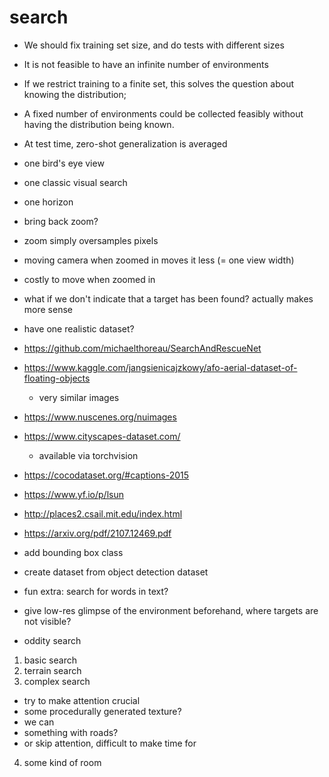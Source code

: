 # search

- We should fix training set size, and do tests with different sizes
- It is not feasible to have an infinite number of environments
- If we restrict training to a finite set, this solves the question about knowing the distribution;
- A fixed number of environments could be collected feasibly without having the distribution being known.
- At test time, zero-shot generalization is averaged

- one bird's eye view
- one classic visual search
- one horizon

- bring back zoom?
- zoom simply oversamples pixels
- moving camera when zoomed in moves it less (= one view width)
- costly to move when zoomed in


- what if we don't indicate that a target has been found? actually makes more sense

- have one realistic dataset?
- https://github.com/michaelthoreau/SearchAndRescueNet
- https://www.kaggle.com/jangsienicajzkowy/afo-aerial-dataset-of-floating-objects
  - very similar images



- https://www.nuscenes.org/nuimages
- https://www.cityscapes-dataset.com/
  - available via torchvision
- https://cocodataset.org/#captions-2015
- https://www.yf.io/p/lsun
- http://places2.csail.mit.edu/index.html

- https://arxiv.org/pdf/2107.12469.pdf

- add bounding box class
- create dataset from object detection dataset
- fun extra: search for words in text?
- give low-res glimpse of the environment beforehand, where targets are not visible?

- oddity search

1. basic search
2. terrain search
3. complex search
  - try to make attention crucial
  - some procedurally generated texture?
  - we can
  - something with roads?
  - or skip attention, difficult to make time for

4. some kind of room